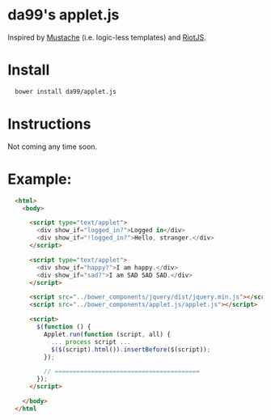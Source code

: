 
da99's applet.js
===================

Inspired by [Mustache](https://mustache.github.io/) (i.e. logic-less templates) and [RiotJS](https://muut.com/riotjs/).


Install
=======

```bash
  bower install da99/applet.js
```

Instructions
=============

Not coming any time soon.

Example:
=======================================

```html
  <html>
    <body>

      <script type="text/applet">
        <div show_if="logged_in?">Logged in</div>
        <div show_if="!logged_in?">Hello, stranger.</div>
      </script>

      <script type="text/applet">
        <div show_if="happy?">I am happy.</div>
        <div show_if="sad?">I am SAD SAD SAD.</div>
      </script>

      <script src="../bower_components/jquery/dist/jquery.min.js"></script>
      <script src="../bower_components/applet.js/applet.js"></script>

      <script>
        $(function () {
          Applet.run(function (script, all) {
            ... process script ...
            $($(script).html()).insertBefore($(script));
          });

          // ========================================
        });
      </script>

    </body>
  </html
```
